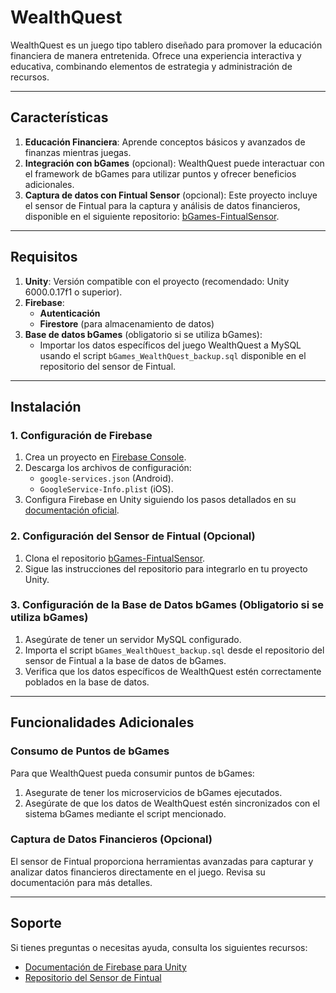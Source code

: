 # WealthQuest

WealthQuest es un juego tipo tablero diseñado para promover la educación financiera de manera entretenida. Ofrece una experiencia interactiva y educativa, combinando elementos de estrategia y administración de recursos.

---

## Características

1. **Educación Financiera**: Aprende conceptos básicos y avanzados de finanzas mientras juegas.
2. **Integración con bGames** (opcional): WealthQuest puede interactuar con el framework de bGames para utilizar puntos y ofrecer beneficios adicionales.
3. **Captura de datos con Fintual Sensor** (opcional): Este proyecto incluye el sensor de Fintual para la captura y análisis de datos financieros, disponible en el siguiente repositorio: [bGames-FintualSensor](https://github.com/JonaSotoAguilar/bGames-FintualSensor.git).

---

## Requisitos

1. **Unity**: Versión compatible con el proyecto (recomendado: Unity 6000.0.17f1 o superior).
2. **Firebase**:
   - **Autenticación**
   - **Firestore** (para almacenamiento de datos)
3. **Base de datos bGames** (obligatorio si se utiliza bGames):
   - Importar los datos específicos del juego WealthQuest a MySQL usando el script `bGames_WealthQuest_backup.sql` disponible en el repositorio del sensor de Fintual.

---

## Instalación

### 1. Configuración de Firebase

1. Crea un proyecto en [Firebase Console](https://console.firebase.google.com/).
2. Descarga los archivos de configuración:
   - `google-services.json` (Android).
   - `GoogleService-Info.plist` (iOS).
3. Configura Firebase en Unity siguiendo los pasos detallados en su [documentación oficial](https://firebase.google.com/docs/unity/setup?hl=es-419).

### 2. Configuración del Sensor de Fintual (Opcional)

1. Clona el repositorio [bGames-FintualSensor](https://github.com/JonaSotoAguilar/bGames-FintualSensor.git).
2. Sigue las instrucciones del repositorio para integrarlo en tu proyecto Unity.

### 3. Configuración de la Base de Datos bGames (Obligatorio si se utiliza bGames)

1. Asegúrate de tener un servidor MySQL configurado.
2. Importa el script `bGames_WealthQuest_backup.sql` desde el repositorio del sensor de Fintual a la base de datos de bGames.
3. Verifica que los datos específicos de WealthQuest estén correctamente poblados en la base de datos.

---

## Funcionalidades Adicionales

### Consumo de Puntos de bGames

Para que WealthQuest pueda consumir puntos de bGames:
1. Asegurate de tener los microservicios de bGames ejecutados.
2. Asegúrate de que los datos de WealthQuest estén sincronizados con el sistema bGames mediante el script mencionado.

### Captura de Datos Financieros (Opcional)

El sensor de Fintual proporciona herramientas avanzadas para capturar y analizar datos financieros directamente en el juego. Revisa su documentación para más detalles.

---

## Soporte

Si tienes preguntas o necesitas ayuda, consulta los siguientes recursos:

- [Documentación de Firebase para Unity](https://firebase.google.com/docs/unity/setup?hl=es-419)
- [Repositorio del Sensor de Fintual](https://github.com/JonaSotoAguilar/bGames-FintualSensor.git)
